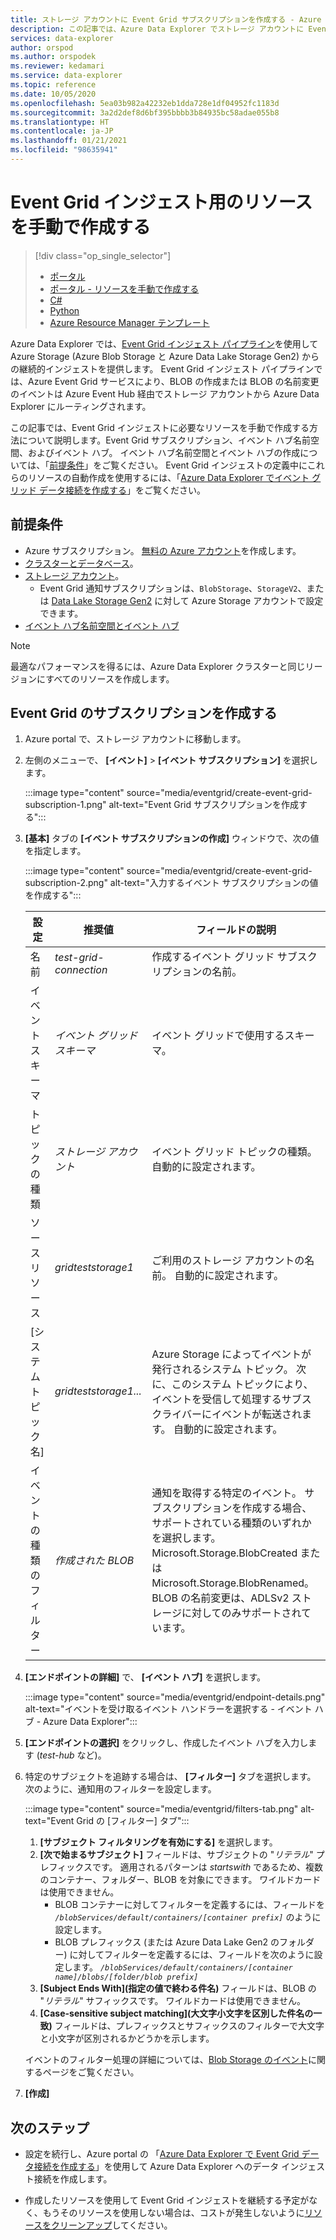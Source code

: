 ```yaml
---
title: ストレージ アカウントに Event Grid サブスクリプションを作成する - Azure Data Explorer
description: この記事では、Azure Data Explorer でストレージ アカウントに Event Grid サブスクリプションを作成する方法について説明します。
services: data-explorer
author: orspod
ms.author: orspodek
ms.reviewer: kedamari
ms.service: data-explorer
ms.topic: reference
ms.date: 10/05/2020
ms.openlocfilehash: 5ea03b982a42232eb1dda728e1df04952fc1183d
ms.sourcegitcommit: 3a2d2def8d6bf395bbbb3b84935bc58adae055b8
ms.translationtype: HT
ms.contentlocale: ja-JP
ms.lasthandoff: 01/21/2021
ms.locfileid: "98635941"
---
```

# <a name="manually-create-resources-for-event-grid-ingestion"></a>Event Grid インジェスト用のリソースを手動で作成する

> [!div class="op_single_selector"]
> * [ポータル](ingest-data-event-grid.md)
> * [ポータル - リソースを手動で作成する](ingest-data-event-grid-manual.md)
> * [C#](data-connection-event-grid-csharp.md)
> * [Python](data-connection-event-grid-python.md)
> * [Azure Resource Manager テンプレート](data-connection-event-grid-resource-manager.md)

Azure Data Explorer では、[Event Grid インジェスト パイプライン](ingest-data-event-grid-overview.md)を使用して Azure Storage (Azure Blob Storage と Azure Data Lake Storage Gen2) からの継続的インジェストを提供します。 Event Grid インジェスト パイプラインでは、Azure Event Grid サービスにより、BLOB の作成または BLOB の名前変更のイベントは Azure Event Hub 経由でストレージ アカウントから Azure Data Explorer にルーティングされます。

この記事では、Event Grid インジェストに必要なリソースを手動で作成する方法について説明します。Event Grid サブスクリプション、イベント ハブ名前空間、およびイベント ハブ。 イベント ハブ名前空間とイベント ハブの作成については、「[前提条件](#prerequisites)」をご覧ください。 Event Grid インジェストの定義中にこれらのリソースの自動作成を使用するには、「[Azure Data Explorer でイベント グリッド データ接続を作成する](ingest-data-event-grid.md#create-an-event-grid-data-connection-in-azure-data-explorer)」をご覧ください。

## <a name="prerequisites"></a>前提条件

* Azure サブスクリプション。 [無料の Azure アカウント](https://azure.microsoft.com/free/)を作成します。
* [クラスターとデータベース](create-cluster-database-portal.md)。
* [ストレージ アカウント](/azure/storage/common/storage-quickstart-create-account?tabs=azure-portal)。
    * Event Grid 通知サブスクリプションは、`BlobStorage`、`StorageV2`、または [Data Lake Storage Gen2](/azure/storage/blobs/data-lake-storage-introduction) に対して Azure Storage アカウントで設定できます。
* [イベント ハブ名前空間とイベント ハブ](/azure/event-hubs/event-hubs-create)

> [!NOTE]
> 最適なパフォーマンスを得るには、Azure Data Explorer クラスターと同じリージョンにすべてのリソースを作成します。

## <a name="create-an-event-grid-subscription"></a>Event Grid のサブスクリプションを作成する
 
1. Azure portal で、ストレージ アカウントに移動します。
1. 左側のメニューで、 **[イベント]**  >  **[イベント サブスクリプション]** を選択します。

     :::image type="content" source="media/eventgrid/create-event-grid-subscription-1.png" alt-text="Event Grid サブスクリプションを作成する":::

1. **[基本]** タブの **[イベント サブスクリプションの作成]** ウィンドウで、次の値を指定します。

    :::image type="content" source="media/eventgrid/create-event-grid-subscription-2.png" alt-text="入力するイベント サブスクリプションの値を作成する":::

    |**設定** | **推奨値** | **フィールドの説明**|
    |---|---|---|
    | 名前 | *test-grid-connection* | 作成するイベント グリッド サブスクリプションの名前。|
    | イベント スキーマ | *イベント グリッド スキーマ* | イベント グリッドで使用するスキーマ。 |
    | トピックの種類 | *ストレージ アカウント* | イベント グリッド トピックの種類。 自動的に設定されます。|
    | ソース リソース | *gridteststorage1* | ご利用のストレージ アカウントの名前。 自動的に設定されます。|
    | [システム トピック名] | *gridteststorage1...* | Azure Storage によってイベントが発行されるシステム トピック。 次に、このシステム トピックにより、イベントを受信して処理するサブスクライバーにイベントが転送されます。 自動的に設定されます。|
    | イベントの種類のフィルター | *作成された BLOB* | 通知を取得する特定のイベント。 サブスクリプションを作成する場合、サポートされている種類のいずれかを選択します。Microsoft.Storage.BlobCreated または Microsoft.Storage.BlobRenamed。 BLOB の名前変更は、ADLSv2 ストレージに対してのみサポートされています。 |

1. **[エンドポイントの詳細]** で、 **[イベント ハブ]** を選択します。

    :::image type="content" source="media/eventgrid/endpoint-details.png" alt-text="イベントを受け取るイベント ハンドラーを選択する - イベント ハブ - Azure Data Explorer":::

1. **[エンドポイントの選択]** をクリックし、作成したイベント ハブを入力します (*test-hub* など)。
    
1. 特定のサブジェクトを追跡する場合は、 **[フィルター]** タブを選択します。 次のように、通知用のフィルターを設定します。
   
    :::image type="content" source="media/eventgrid/filters-tab.png" alt-text="Event Grid の [フィルター] タブ":::

   1. **[サブジェクト フィルタリングを有効にする]** を選択します。
   1. **[次で始まるサブジェクト]** フィールドは、サブジェクトの "*リテラル*" プレフィックスです。 適用されるパターンは *startswith* であるため、複数のコンテナー、フォルダー、BLOB を対象にできます。 ワイルドカードは使用できません。
       * BLOB コンテナーに対してフィルターを定義するには、フィールドを *`/blobServices/default/containers/[container prefix]`* のように設定します。
       * BLOB プレフィックス (または Azure Data Lake Gen2 のフォルダー) に対してフィルターを定義するには、フィールドを次のように設定します。 *`/blobServices/default/containers/[container name]/blobs/[folder/blob prefix]`*
   1. **[Subject Ends With]\(指定の値で終わる件名\)** フィールドは、BLOB の "*リテラル*" サフィックスです。 ワイルドカードは使用できません。
   1. **[Case-sensitive subject matching]\(大文字小文字を区別した件名の一致\)** フィールドは、プレフィックスとサフィックスのフィルターで大文字と小文字が区別されるかどうかを示します。

    イベントのフィルター処理の詳細については、[Blob Storage のイベント](/azure/storage/blobs/storage-blob-event-overview#filtering-events)に関するページをご覧ください。

1. **[作成]**

## <a name="next-steps"></a>次のステップ

* 設定を続行し、Azure portal の 「[Azure Data Explorer で Event Grid データ接続を作成する](ingest-data-event-grid.md#create-an-event-grid-data-connection-in-azure-data-explorer)」を使用して Azure Data Explorer へのデータ インジェスト接続を作成します。

* 作成したリソースを使用して Event Grid インジェストを継続する予定がなく、もうそのリソースを使用しない場合は、コストが発生しないように[リソースをクリーンアップ](ingest-data-event-grid.md#clean-up-resources)してください。
